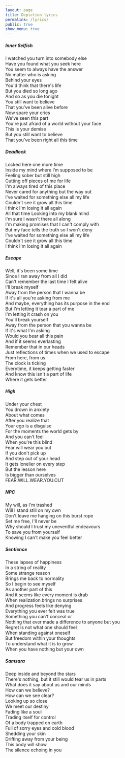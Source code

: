 ```yaml
---
layout: page
title: Depiction lyrics
permalink: /lyrics/
public: true
show_menu: true
---
```

<div class="card-columns">
  <div class="card">
    <div class="card-body">
      <h5 class="card-title">Inner Selfish</h5>
      <p class="card-text">
        I watched you turn into somebody else<br/>
        Have you found what you seek here<br/>
        You seem to always have the answer<br/>
        No matter who is asking<br/>
        Behind your eyes<br/>
        You'd think that there's life<br/>
        But you died so long ago<br/>
        And so as you die tonight<br/>
        You still want to believe<br/>
        That you've been alive before<br/>
        Now spare your cries<br/>
        We've seen this part<br/>
        You're just afraid of a world without your face<br/>
        This is your demise<br/>
        But you still want to believe<br/>
        That you've been right all this time
      </p>
    </div>
  </div>

  <div class="card">
    <div class="card-body">
      <h5 class="card-title">Deadlock</h5>
      <p class="card-text">
        Locked here one more time<br/>
        Inside my mind where I’m supposed to be<br/>
        Feeling sober but still high<br/>
        Cutting off pieces of me for life<br/>
        I'm always tired of this place <br/>
        Never cared for anything but the way out<br/>
        I've waited for something else all my life<br/>
        Couldn't see it grow all this time<br/>
        I think I'm losing it all again<br/>
        All that time Looking into my blank mind<br/>
        I'm sure I wasn't there all along<br/>
        I'm making promises that I can't comply with<br/>
        But my face tells the truth so I won't deny<br/>
        I've waited for something else all my life<br/>
        Couldn't see it grow all this time<br/>
        I think I'm losing it all again
      </p>
    </div>
  </div>

  <div class="card">
    <div class="card-body">
      <h5 class="card-title">Escape</h5>
      <p class="card-text">
        Well, it's been some time<br/>
        Since I ran away from all I did<br/>
        Can't remember the last time I felt alive<br/>
        I'll break myself<br/>
        Away from the person that I wanna be<br/>
        If it's all you're asking from me<br/>
        And maybe, everything has its purpose in the end<br/>
        But I'm letting it tear a part of me<br/>
        I'm letting it crash on you<br/>
        You'll break yourself<br/>
        Away from the person that you wanna be<br/>
        If it's what I'm asking<br/>
        Would you bear all this pain<br/>
        And if it seems everlasting<br/>
        Remember that in our heads<br/>
        Just reflections of times when we used to escape<br/>
        From here, from us<br/>
        The clock is ticking<br/>
        Everytime, it keeps getting faster<br/>
        And know this isn't a part of life<br/>
        Where it gets better
      </p>
    </div>
  </div>

  <div class="card">
    <div class="card-body">
      <h5 class="card-title">High</h5>
      <p class="card-text">
        Under your chest<br/>
        You drown in anxiety<br/>
        About what comes<br/>
        After you realize that<br/>
        Your ego is a disguise<br/>
        For the moments the world gets by<br/>
        And you can't feel<br/>
        When you're this blind<br/>
        Fear will wear you out<br/>
        If you don't pick up<br/>
        And step out of your head<br/>
        It gets lonelier on every step<br/>
        But the lesson here<br/>
        Is bigger than ourselves<br/>
        FEAR.WILL.WEAR.YOU.OUT
      </p>
    </div>
  </div>

  <div class="card">
    <div class="card-body">
      <h5 class="card-title">NPC</h5>
      <p class="card-text">
        My will, as I'm trashed<br/>
        Will I stand still on my own<br/>
        Don't leave me hanging on this burst rope<br/>
        Set me free, I'll never be<br/>
        Why should I trust my uneventful endeavours<br/>
        To save you from yourself<br/>
        Knowing I can't make you feel better
      </p>
    </div>
  </div>

  <div class="card">
    <div class="card-body">
      <h5 class="card-title">Sentience</h5>
      <p class="card-text">
        These lapses of happiness<br/>
        In a string of reality<br/>
        Some strange reason<br/>
        Brings me back to normality<br/>
        So I begin to see myself<br/>
        As another part of this<br/>
        And it seems like every moment is drab<br/>
        When realization brings no surprises<br/>
        And progress feels like denying<br/>
        Everything you ever felt was true<br/>
        Something you can't conceal or<br/>
        Nothing that ever made a difference to anyone but you  <br/>
        Regret is not what one should feel<br/>
        When standing against oneself<br/>
        But freedom within your thoughts<br/>
        To understand what it is to grow<br/>
        When you have nothing but your own
      </p>
    </div>
  </div>

  <div class="card">
    <div class="card-body">
      <h5 class="card-title">Samsara</h5>
      <p class="card-text">
        Deep inside and beyond the stars<br/>
        There's nothing, but it still would tear us in parts<br/>
        What does it say about us and our minds<br/>
        How can we believe?<br/>
        How can we see clear?<br/>
        Looking up so close<br/>
        We meet our destiny<br/>
        Fading like a soul<br/>
        Trading itself for control<br/>
        Of a body trapped on earth<br/>
        Full of sorry eyes and cold blood<br/>
        Shedding your skin<br/>
        Drifting away from your being<br/>
        This body will show<br/>
        The silence echoing in you
      </p>
    </div>
  </div>
</div>
